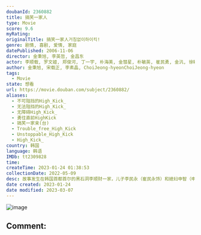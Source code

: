 ```yaml
---
doubanId: 2360882
title: 搞笑一家人
type: Movie
score: 9.6
myRating: 
originalTitle: 搞笑一家人거침없이하이킥!
genre: 剧情, 喜剧, 爱情, 家庭
datePublished: 2006-11-06
director: 金秉旭, 李英哲, 金昌东
actor: 李顺载, 罗文姬, 郑俊河, 丁一宇, 朴海美, 金彗星, 朴敏英, 崔民勇, 金汎, 徐敏静, 申智, 罗惠美, 朴俊琴, 梁定原, 黄健, 陆建艺, 李泰利, 黄灿盛, 赵荣旻, 姜广涛, 洪顺昌, 金慧莉, 金美丽
author: 金秉旭, 宋载正, 李素晶, ChoiJeong-hyeonChoiJeong-hyeon
tags:
  - Movie
state: 想看
url: https://movie.douban.com/subject/2360882/
aliases:
  - 不可阻挡的High_Kick_
  - 无法阻挡的High_Kick_
  - 无障碍High_Kick_
  - 勇往直前HighKick
  - 搞笑一家亲(台)
  - Trouble_free_High_Kick
  - Unstoppable_High_Kick
  - High_Kick_
country: 韩国
language: 韩语
IMDb: tt2309828
time: 
createTime: 2023-01-24 01:38:53
collectionDate: 2022-05-09
desc: 故事发生在韩国首都首尔的黑石洞李顺财一家，儿子李民永（崔民永饰）和媳妇申智（申智饰）正式离婚，申智留下孩子前往俄罗斯进修，将房子租给同学徐敏静（徐敏静饰）。民永在父母家过起偷居过程，后因申智在俄...
date created: 2023-01-24
date modified: 2023-03-07
---
```


![image](p2650977665.jpg)

Comment:
---
